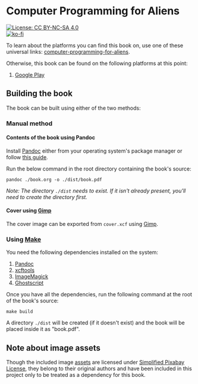 # Computer Programming for Aliens

[![License: CC BY-NC-SA 4.0](https://licensebuttons.net/l/by-nc-sa/4.0/80x15.png)](https://creativecommons.org/licenses/by-nc-sa/4.0)  
[![ko-fi](https://ko-fi.com/img/githubbutton_sm.svg)](https://ko-fi.com/Y8Y5E5GL7)

To learn about the platforms you can find this book on, use one of these universal links: [computer-programming-for-aliens](https://books2read.com/computer-programming-for-aliens).

Otherwise, this book can be found on the following platforms at this point:

1. [Google Play](https://play.google.com/store/books/details?id=-fycEAAAQBAJ)

## Building the book

The book can be built using either of the two methods:

### Manual method

#### Contents of the book using Pandoc

Install [Pandoc](https://pandoc.org) either from your operating system's package manager or follow [this guide](https://github.com/jgm/pandoc/blob/master/INSTALL.md).

Run the below command in the root directory containing the book's source:

    pandoc ./book.org -o ./dist/book.pdf

*Note: The directory `./dist` needs to exist. If it isn't already present, you'll need to create the directory first.*

#### Cover using [Gimp](https://www.gimp.org)

The cover image can be exported from `cover.xcf` using [Gimp](https://www.gimp.org).

### Using **[Make](https://www.gnu.org/software/make)**

You need the following dependencies installed on the system:

1. [Pandoc](https://pandoc.org)
2. [xcftools](http://henning.makholm.net/software)
3. [ImageMagick](https://imagemagick.org)
4. [Ghostscript](https://www.ghostscript.com)

Once you have all the dependencies, run the following command at the root of the book's source:

    make build

A directory `./dist` will be created (if it doesn't exist) and the book will be placed inside it as "book.pdf".

## Note about image assets

Though the included image [assets](assets) are licensed under [Simplified Pixabay License](https://pixabay.com/service/license), they belong to their original authors and have been included in this project only to be treated as a dependency for this book.
